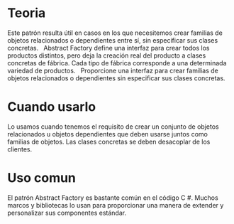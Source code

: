 # Teoria &nbsp;
Este patrón resulta útil en casos en los que necesitemos crear familias de objetos relacionados o dependientes entre sí, sin especificar sus clases concretas. &nbsp;
Abstract Factory define una interfaz para crear todos los productos distintos, pero deja la creación real del producto a clases concretas de fábrica. Cada tipo de fábrica corresponde a una determinada variedad de productos. &nbsp;
Proporcione una interfaz para crear familias de objetos relacionados o dependientes sin especificar sus clases concretas. &nbsp;

# Cuando usarlo &nbsp;
Lo usamos cuando tenemos el requisito de crear un conjunto de objetos relacionados u objetos dependientes que deben usarse juntos como familias de objetos. Las clases concretas se deben desacoplar de los clientes.

# Uso comun &nbsp;
El patrón Abstract Factory es bastante común en el código C #. Muchos marcos y bibliotecas lo usan para proporcionar una manera de extender y personalizar sus componentes estándar.

